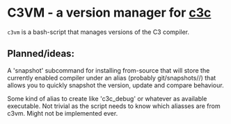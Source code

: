 # C3VM - a version manager for [c3c](https://github.com/c3lang/c3c)

`c3vm` is a bash-script that manages versions of the C3 compiler.


## Planned/ideas:
A 'snapshot' subcommand for installing from-source that will store the
currently enabled compiler under an alias (probably git/snapshots/<alias>/)
that allows you to quickly snapshot the version, update and compare
behaviour.

Some kind of alias to create like 'c3c_debug' or whatever as available
executable. Not trivial as the script needs to know which aliasses
are from c3vm. Might not be implemented ever.
